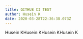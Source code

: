 ```yaml
---
title: GITHUB CI TEST
author: Husein K
date: 2020-03-28T22:36:38.073Z
---
```

Husein KHusein KHusein KHusein K